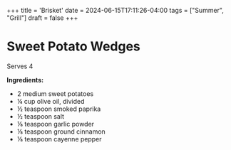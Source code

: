 +++
title = 'Brisket'
date = 2024-06-15T17:11:26-04:00
tags = ["Summer", "Grill"]
draft = false
+++
# Sweet Potato Wedges

Serves 4

**Ingredients:**

- 2 medium sweet potatoes 
- ¼ cup olive oil, divided
- ½ teaspoon smoked paprika 
- ½ teaspoon salt 
- ⅛ teaspoon garlic powder 
- ⅛ teaspoon ground cinnamon 
- ⅛ teaspoon cayenne pepper
